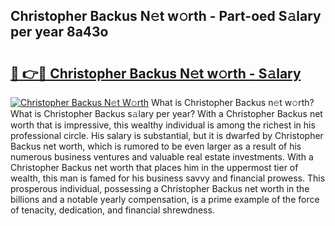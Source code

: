 ## Christopher Backus N𝚎t w𝚘rth - Part-oed S𝚊lary per year 8a43o

# <h2><a href="http://gc3fmt.nevu.top/?p=Christopher+Backus">🔗 👉🔴 Christopher Backus N𝚎t w𝚘rth - S𝚊lary</a></h2>

[![Christopher Backus N𝚎t W𝚘rth](https://i.imgur.com/Oavwk0R.jpeg)](http://gc3fmt.nevu.top/?p=Christopher+Backus)
What is Christopher Backus n𝚎t w𝚘rth? What is Christopher Backus s𝚊lary per year?
With a Christopher Backus net worth that is impressive, this wealthy individual is among the richest in his professional circle. His salary is substantial, but it is dwarfed by Christopher Backus net worth, which is rumored to be even larger as a result of his numerous business ventures and valuable real estate investments. With a Christopher Backus net worth that places him in the uppermost tier of wealth, this man is famed for his business savvy and financial prowess. This prosperous individual, possessing a Christopher Backus net worth in the billions and a notable yearly compensation, is a prime example of the force of tenacity, dedication, and financial shrewdness.
